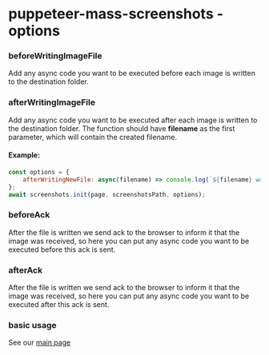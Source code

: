 # puppeteer-mass-screenshots - options
### beforeWritingImageFile
Add any async code you want to be executed before each image is written to the destination folder.

### afterWritingImageFile
Add any async code you want to be executed after each image is written to the destination folder.
The function should have **filename** as the first parameter, which will contain the created filename.

#### Example:
```javascript
const options = {
    afterWritingNewFile: async(filename) => console.log(`${filename} was written`)
};
await screenshots.init(page, screenshotsPath, options);
```

### beforeAck
After the file is written we send ack to the browser to inform it that the image was received, so here
you can put any async code you want to be executed before this ack is sent.

### afterAck
After the file is written we send ack to the browser to inform it that the image was received, so here
you can put any async code you want to be executed after this ack is sent.

### basic usage
See our [main page](./README.md "Puppeteer mass screenshots") 


